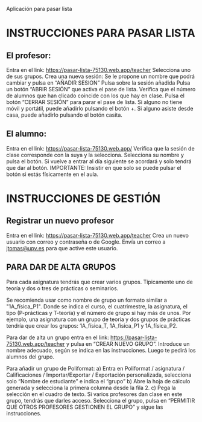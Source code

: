 Aplicación para pasar lista

# INSTRUCCIONES PARA PASAR LISTA 

## El profesor:

Entra en el link: https://pasar-lista-75130.web.app/teacher
Selecciona uno de sus grupos.
Crea una nueva sesión: Se le propone un nombre que podrá cambiar y pulsa en “AÑADIR SESION” 
Pulsa sobre la sesión añadida
Pulsa un botón “ABRIR SESIÓN” que activa el pase de lista.
Verifica que el número de alumnos que han clicado coincide con los que hay en clase.
Pulsa el botón “CERRAR SESIÓN” para parar el pase de lista.
Si alguno no tiene móvil y portátil, puede añadirlo pulsando el botón +.
Si alguno asiste desde casa, puede añadirlo pulsando el botón casita.

## El alumno: 

Entra en el link: https://pasar-lista-75130.web.app/
Verifica que la sesión de clase corresponde con la suya y la selecciona.
Selecciona su nombre y pulsa el botón. Si vuelve a entrar al día siguiente se acordará y solo tendrá que dar al botón.
IMPORTANTE: Insistir en que solo se puede pulsar el botón si estás físicamente en el aula.

# INSTRUCCIONES DE GESTIÓN

## Registrar un nuevo profesor

Entra en el link: https://pasar-lista-75130.web.app/teacher
Crea un nuevo usuario con correo y contraseña o de Google.
Envía un correo a jtomas@upv.es para que active este usuario.

## PARA DAR DE ALTA GRUPOS

Para cada asignatura tendrás que crear varios grupos. Típicamente uno de teoría y dos o tres de prácticas o seminarios.

Se recomienda usar como nombre de grupo un formato similar a "1A_física_P1". Donde se indica el curso, el cuatrimestre, la asignatura, el tipo (P-prácticas y T-teoría) y el número de grupo si hay más de unos.
Por ejemplo, una asignatura con un grupo de teoría y dos grupos de prácticas tendría que crear los grupos: 1A_física_T, 1A_física_P1 y 1A_física_P2.

Para dar de alta un grupo entra en el link: https://pasar-lista-75130.web.app/teacher y pulsa en “CREAR NUEVO GRUPO”. Introduce un nombre adecuado, según se indica en las instrucciones.
Luego te pedirá los alumnos del grupo. 

Para añadir un grupo de Poliformat:
a) Entra en Poliformat / asignatura / Calificaciones / Importar/Exportar / Exportación personalizada, selecciona solo “Nombre de estudiante” e indica el “grupo”
b) Abre la hoja de cálculo generada y selecciona la primera columna desde la fila 2.
c) Pega la selección en el cuadro de texto.
Si varios profesores dan clase en este grupo, tendrás que darles acceso. Selecciona el grupo, pulsa en “PERMITIR QUE OTROS PROFESORES GESTIONEN EL GRUPO” y sigue las instrucciones.
